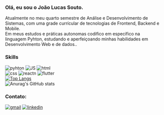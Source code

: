 ### Olá, eu sou o João Lucas Souto.
Atualmente no meu quarto semestre de Análise e Desenvolvimento de Sistemas, com uma grade currícular de tecnologias de Frontend, Backend e Mobile. <br>
Em meus estudos e práticas autonomas codifico em especifico na linguagem Pyhton, estudando e aperfeiçoando minhas habilidades em Desenvolvimento Web e de dados.. <br>

### Skills
![pyhton](https://img.shields.io/badge/Python-14354C?style=for-the-badge&logo=python&logoColor=white)
![JS](https://img.shields.io/badge/JavaScript-323330?style=for-the-badge&logo=javascript&logoColor=F7DF1E)
![html](https://img.shields.io/badge/HTML-239120?style=for-the-badge&logo=html5&logoColor=white)
<br>
![css](https://img.shields.io/badge/CSS-239120?&style=for-the-badge&logo=css3&logoColor=white)
![reactn](https://img.shields.io/badge/React_Native-20232A?style=for-the-badge&logo=react&logoColor=61DAFB)
![flutter](https://img.shields.io/badge/Flutter-02569B?style=for-the-badge&logo=flutter&logoColor=white)
<br>
[![Top Langs](https://github-readme-stats-sigma-five.vercel.app/api/top-langs/?username=JoaoLSouto&layout=compact&theme=chartreuse-dark&show_icons=true)](https://github.com/JoaoLSouto/github-readme-stats)
<br>
![Anurag's GitHub stats](https://github-readme-stats-sigma-five.vercel.app/api?username=JoaoLSouto&theme=chartreuse-dark&show_icons=true)

<!-- [![trophy](https://github-profile-trophy.vercel.app/?username=JoaoLSouto)](https://github.com/JoaoLSouto/github-profile-trophy) -->


### Contato:

[![gmail](https://img.shields.io/badge/Gmail-D14836?style=for-the-badge&logo=gmail&logoColor=white)](mailto:contato.joaolsouto@gmail.com)
[![linkedin](https://img.shields.io/badge/LinkedIn-0077B5?style=for-the-badge&logo=linkedin&logoColor=white)](https://www.linkedin.com/in/joão-lucas-souto/)
<br>
